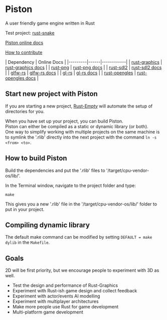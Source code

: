 Piston
======

A user friendly game engine written in Rust

Test project: [rust-snake](https://github.com/bvssvni/rust-snake)

[Piston online docs](http://bvssvni.github.io/docs/piston/piston/)  

[How to contribute](https://github.com/PistonDevelopers/piston/issues/70)

| Dependency | Online Docs |
|---------|------|------------|
| [rust-graphics](https://github.com/bvssvni/rust-graphics) | [rust-graphics docs](http://pistondevelopers.github.io/docs/rust-graphics/graphics/) |
| [rust-png](https://github.com/bvssvni/rust-png) | [rust-png docs](http://pistondevelopers.github.io/docs/rust-png/png/) |
| [rust-sdl2](https://github.com/AngryLawyer/rust-sdl2) | [rust-sdl2 docs](http://pistondevelopers.github.io/docs/rust-sdl2/sdl2/) |
| [glfw-rs](https://github.com/bjz/glfw-rs) | [glfw-rs docs](http://pistondevelopers.github.io/docs/glfw-rs/glfw/) |
| [gl-rs](https://github.com/bjz/gl-rs) | [gl-rs docs](http://pistondevelopers.github.io/docs/gl-rs/gl/) |
| [rust-opengles](https://github.com/mozilla-servo/rust-opengles) | [rust-opengles docs](http://pistondevelopers.github.io/docs/rust-opengles/opengles/) |

## Start new project with Piston

If you are starting a new project, [Rust-Empty](https://github.com/bvssvni/rust-empty) will automate the setup of directories for you.

When you have set up your project, you can build Piston.  
Piston can either be compiled as a static or dynamic library (or both).  
One way to simplify working with multiple projects on the same machine is to symlink the '.rlib' directly into the next project with the command `ln -s <from> <to>`.  

## How to build Piston

Build the dependencies and put the '.rlib' files to '/target/cpu-vendor-os/lib/'.

In the Terminal window, navigate to the project folder and type:

```
make
```

This gives you a new '.rlib' file in the '/target/cpu-vendor-os/lib/' folder to put in your project.

## Compiling dynamic library

The default make command can be modified by setting `DEFAULT = make dylib` in the `Makefile`. 

## Goals

2D will be first priority, but we encourage people to experiment with 3D as well.  

* Test the design and performance of Rust-Graphics
* Experiment with Rust-ish game design and collect feedback
* Experiment with actor/events AI modelling
* Experiment with multiplayer architectures
* Make more people use Rust for game development
* Multi-platform game development
